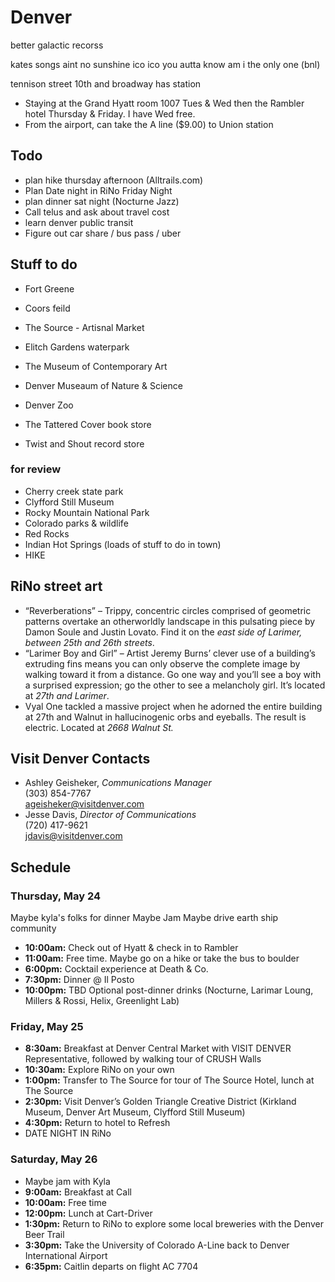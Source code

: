 # Denver

better galactic recorss

kates songs
aint no sunshine
ico ico
you autta know
am i the only one (bnl)



tennison street
10th and broadway has station

- Staying at the Grand Hyatt room 1007 Tues & Wed then the Rambler hotel Thursday & Friday. I have Wed free.
- From the airport, can take the A line ($9.00) to Union station

## Todo

- plan hike thursday afternoon (Alltrails.com)
- Plan Date night in RiNo Friday Night
- plan dinner sat night (Nocturne Jazz)
- Call telus and ask about travel cost
- learn denver public transit
- Figure out car share / bus pass / uber

## Stuff to do

- Fort Greene
- Coors feild
- The Source - Artisnal Market
- Elitch Gardens waterpark
- The Museum of Contemporary Art

- Denver Museaum of Nature & Science
- Denver Zoo
- The Tattered Cover book store
- Twist and Shout record store

### for review

- Cherry creek state park
- Clyfford Still Museum
- Rocky Mountain National Park
- Colorado parks & wildlife
- Red Rocks
- Indian Hot Springs (loads of stuff to do in town)
- HIKE

## RiNo street art

- “Reverberations” – Trippy, concentric circles comprised of geometric patterns overtake an otherworldly landscape in this pulsating piece by Damon Soule and Justin Lovato. Find it on the _east side of Larimer, between 25th and 26th streets_.
- “Larimer Boy and Girl” – Artist Jeremy Burns’ clever use of a building’s extruding fins means you can only observe the complete image by walking toward it from a distance. Go one way and you’ll see a boy with a surprised expression; go the other to see a melancholy girl. It’s located at _27th and Larimer_.
- Vyal One tackled a massive project when he adorned the entire building at 27th and Walnut in hallucinogenic orbs and eyeballs. The result is electric. Located at _2668 Walnut St._

## Visit Denver Contacts

- Ashley Geisheker, _Communications Manager_  
  (303) 854-7767  
  ageisheker@visitdenver.com
- Jesse Davis, _Director of Communications_  
  (720) 417-9621  
  jdavis@visitdenver.com

## Schedule

### Thursday, May 24

Maybe kyla's folks for dinner
Maybe Jam
Maybe drive earth ship community

- **10:00am:** Check out of Hyatt & check in to Rambler
- **11:00am:** Free time. Maybe go on a hike or take the bus to boulder
- **6:00pm:** Cocktail experience at Death & Co.
- **7:30pm:** Dinner @ Il Posto
- **10:00pm:** TBD Optional post-dinner drinks (Nocturne, Larimar Loung, Millers & Rossi, Helix, Greenlight Lab)

### Friday, May 25

- **8:30am:** Breakfast at Denver Central Market with VISIT DENVER Representative, followed by walking tour of CRUSH Walls
- **10:30am:** Explore RiNo on your own
- **1:00pm:** Transfer to The Source for tour of The Source Hotel, lunch at The Source
- **2:30pm:** Visit Denver’s Golden Triangle Creative District (Kirkland Museum, Denver Art Museum, Clyfford Still Museum)
- **4:30pm:** Return to hotel to Refresh
- DATE NIGHT IN RiNo

### Saturday, May 26

- Maybe jam with Kyla
- **9:00am:** Breakfast at Call
- **10:00am:** Free time
- **12:00pm:** Lunch at Cart-Driver
- **1:30pm:** Return to RiNo to explore some local breweries with the Denver Beer Trail
- **3:30pm:** Take the University of Colorado A-Line back to Denver International Airport
- **6:35pm:** Caitlin departs on flight AC 7704
